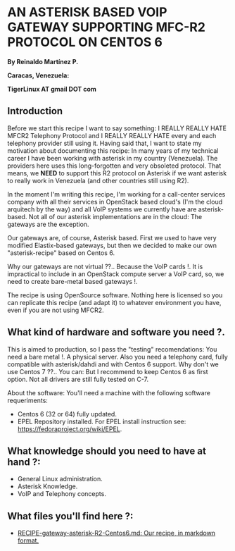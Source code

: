 # AN ASTERISK BASED VOIP GATEWAY SUPPORTING MFC-R2 PROTOCOL ON CENTOS 6

**By Reinaldo Martínez P.**

**Caracas, Venezuela:**

**TigerLinux AT gmail DOT com**


## Introduction

Before we start this recipe I want to say something: I REALLY REALLY HATE MFCR2 Telephony Protocol and I REALLY REALLY HATE every and each telephony provider still using it. Having said that, I want to state my motivation about documenting this recipe: In many years of my technical career I have been working with asterisk in my country (Venezuela). The providers here uses this long-forgotten and very obsoleted protocol. That means, we **NEED** to support this R2 protocol on Asterisk if we want asterisk to really work in Venezuela (and other countries still using R2).

In the moment I'm writing this recipe, I'm working for a call-center services company with all their services in OpenStack based cloud's (I'm the cloud arquitech by the way) and all VoIP systems we currently have are asterisk-based. Not all of our asterisk implementations are in the cloud: The gateways are the exception.

Our gateways are, of course, Asterisk based. First we used to have very modified Elastix-based gateways, but then we decided to make our own "asterisk-recipe" based on Centos 6.

Why our gateways are not virtual ??.. Because the VoIP cards !. It is impractical to include in an OpenStack compute server a VoIP card, so, we need to create bare-metal based gateways !.

The recipe is using OpenSource software. Nothing here is licensed so you can replicate this recipe (and adapt it) to whatever environment you have, even if you are not using MFCR2.


## What kind of hardware and software you need ?.

This is aimed to production, so I pass the "testing" recomendations: You need a bare metal !. A physical server. Also you need a telephony card, fully compatible with asterisk/dahdi and with Centos 6 support. Why don't we use Centos 7 ??.. You can: But I recommend to keep Centos 6 as first option. Not all drivers are still fully tested on C-7.

About the software: You'll need a machine with the following software requeriments:

* Centos 6 (32 or 64) fully updated.
* EPEL Repository installed. For EPEL install instruction see: https://fedoraproject.org/wiki/EPEL.


## What knowledge should you need to have at hand ?:

* General Linux administration.
* Asterisk Knowledge.
* VoIP and Telephony concepts.


## What files you'll find here ?:

* [RECIPE-gateway-asterisk-R2-Centos6.md: Our recipe, in markdown format.](https://github.com/tigerlinux/tigerlinux.github.io/blob/master/recipes/asterisk/mfcr2-asterisk-gateway/RECIPE-gateway-asterisk-R2-Centos6.md "Our Asterisk R2 VoIP Gateway Recipe")


